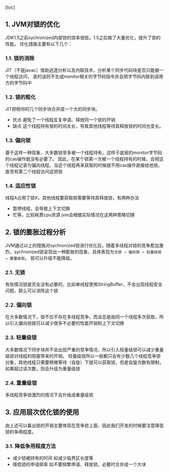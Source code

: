 
[toc]

 

## 1. JVM对锁的优化
JDK1.5之前sychronized内部锁的效率很低，1.5之后做了大量优化，提升了锁的性能。
优化措施主要有以下几个：

### 1.1. 锁的消除
JIT（不是javac）借助逃逸分析以及内联技术，分析某个同步代码块是否只能被一个线程访问，
是的话则不生成monitor相关的字节码指令并且把字节码内联到调用方的字节码中

### 1.2. 锁的粗化
JIT把相邻的几个同步块合并成一个大的同步块。
- 优点
避免了一个线程反复申请、释放同一个锁的开销
- 缺点
这个线程持有锁的时间太长，导致其他线程等待其释放锁的时间也变长。
	

### 1.3. 偏向锁
基于这样一种现象，大多数锁至多被一个线程持有，这样子底层的monitor字节码的cas操作就没有必要了。
因此，在某个锁第一次被一个线程持有的时候，会把这个线程记录为偏向线程，当这个线程再来获取的时候就不用cas操作直接给他锁。
直至有第二个线程访问这把锁


### 1.4. 适应性锁
线程A占用了锁X，其他线程要获取锁需要等待其释放锁，有两种办法
- 暂停线程，会导致上下文切换
- 忙等，比较耗费cpu资源
jvm会根据实际情况在这两种策略切换

## 2. 锁的膨胀过程分析
JVM通过以上的措施对sychronized锁进行优化后，随着多线程对锁的竞争愈加激烈，sychronized锁呈现出一种膨胀的现象，具体表现为`无锁 → 偏向锁 → 轻量级锁 → 重量级锁`。
锁可以升级不能降级。

### 2.1. 无锁
有些情况锁是完全没有必要的，比如单线程使用StringBuffer，不会出现线程安全问题，那么可以消除这个锁

### 2.2. 偏向锁
在大多数情况下，锁不仅不存在多线程竞争，而且总是由同一个线程多次获取，所以引入偏向锁就可以减少很多不必要的性能开销和上下文切换

### 2.3. 轻量级锁
大多数情况下同步块并不会出现严重的竞争情况，所以引入轻量级锁可以减少重量级锁对线程的阻塞带来的开销。
轻量级锁所以一般都只会有少数几个线程竞争锁对象，其他线程只需要稍微等待（自旋）下就可以获取锁，但是自旋次数有限制，如果超过该次数，则会升级为重量级锁

### 2.4. 重量级锁
多线程竞争锁激烈的情况下会升级成重量级锁

## 3. 应用层次优化锁的使用


由上述可以看出锁的开销主要体现在竞争锁上面，因此我们开发的时候要注意降低锁的争用程度。

### 3.1. 降低争用程度方法
- 减少锁被持有的时间
如减少临界区长度等
- 降低锁的申请频率
如不要频繁申请、释放锁，必要时合并成一个大块
